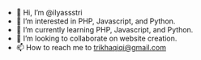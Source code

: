 - 👋 Hi, I’m @ilyassstri
- 👀 I’m interested in PHP, Javascript, and Python.
- 🌱 I’m currently learning PHP, Javascript, and Python.
- 💞️ I’m looking to collaborate on website creation.
- 📫 How to reach me to trikhaqiqi@gmail.com

<!---
ilyassstri/ilyassstri is a ✨ special ✨ repository because its `README.md` (this file) appears on your GitHub profile.
You can click the Preview link to take a look at your changes.
--->
